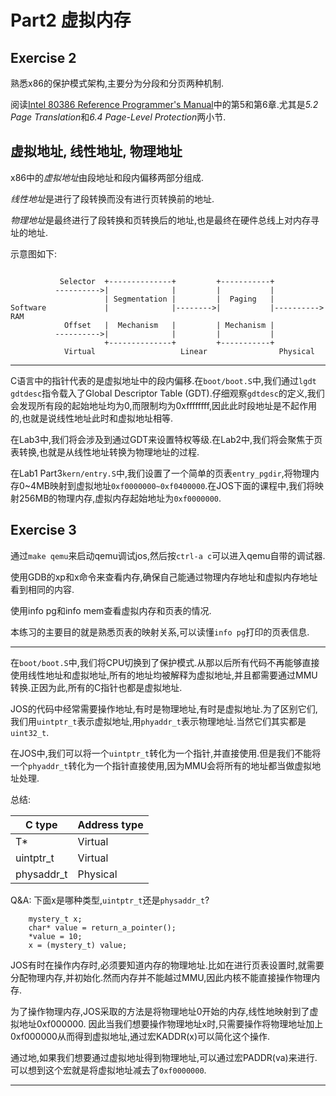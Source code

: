 # Part2 虚拟内存

## Exercise 2 
熟悉x86的保护模式架构,主要分为分段和分页两种机制.

阅读[Intel 80386 Reference Programmer's Manual](https://pdos.csail.mit.edu/6.828/2017/readings/i386/toc.htm)中的第5和第6章.尤其是*5.2 Page Translation*和*6.4 Page-Level Protection*两小节.

## 虚拟地址, 线性地址, 物理地址
x86中的*虚拟地址*由段地址和段内偏移两部分组成.

*线性地址*是进行了段转换而没有进行页转换前的地址.

*物理地址*是最终进行了段转换和页转换后的地址,也是最终在硬件总线上对内存寻址的地址.

示意图如下:

```

           Selector  +--------------+         +-----------+
          ---------->|              |         |           |
                     | Segmentation |         |  Paging   |
Software             |              |-------->|           |---------->  RAM
            Offset   |  Mechanism   |         | Mechanism |
          ---------->|              |         |           |
                     +--------------+         +-----------+
            Virtual                   Linear                Physical
```

---

C语言中的指针代表的是虚拟地址中的段内偏移.在`boot/boot.S`中,我们通过`lgdt gdtdesc`指令载入了Global Descriptor Table (GDT).仔细观察`gdtdesc`的定义,我们会发现所有段的起始地址均为0,而限制均为0xffffffff,因此此时段地址是不起作用的,也就是说线性地址此时和虚拟地址相等.

在Lab3中,我们将会涉及到通过GDT来设置特权等级.在Lab2中,我们将会聚焦于页表转换,也就是从线性地址转换为物理地址的过程.

在Lab1 Part3`kern/entry.S`中,我们设置了一个简单的页表`entry_pgdir`,将物理内存0~4MB映射到虚拟地址`0xf0000000~0xf0400000`.在JOS下面的课程中,我们将映射256MB的物理内存,虚拟内存起始地址为`0xf0000000`.


## Exercise 3
通过`make qemu`来启动qemu调试jos,然后按`ctrl-a c`可以进入qemu自带的调试器.

使用GDB的xp和x命令来查看内存,确保自己能通过物理内存地址和虚拟内存地址看到相同的内容.

使用info pg和info mem查看虚拟内存和页表的情况.

本练习的主要目的就是熟悉页表的映射关系,可以读懂`info pg`打印的页表信息.

---

在`boot/boot.S`中,我们将CPU切换到了保护模式.从那以后所有代码不再能够直接使用线性地址和虚拟地址,所有的地址均被解释为虚拟地址,并且都需要通过MMU转换.正因为此,所有的C指针也都是虚拟地址.

JOS的代码中经常需要操作地址,有时是物理地址,有时是虚拟地址.为了区别它们,我们用`uintptr_t`表示虚拟地址,用`phyaddr_t`表示物理地址.当然它们其实都是`uint32_t`.

在JOS中,我们可以将一个`uintptr_t`转化为一个指针,并直接使用.但是我们不能将一个`phyaddr_t`转化为一个指针直接使用,因为MMU会将所有的地址都当做虚拟地址处理.

总结:

| C type | Address type |
| --- | --- |
| T*  |	Virtual |
| uintptr_t | 	Virtual|
| physaddr_t | 	Physical|

Q&A:
下面x是哪种类型,`uintptr_t`还是`physaddr_t`?
```
	mystery_t x;
	char* value = return_a_pointer();
	*value = 10;
	x = (mystery_t) value;
```

JOS有时在操作内存时,必须要知道内存的物理地址.比如在进行页表设置时,就需要分配物理内存,并初始化.然而内存并不能越过MMU,因此内核不能直接操作物理内存.

为了操作物理内存,JOS采取的方法是将物理地址0开始的内存,线性地映射到了虚拟地址0xf000000.
因此当我们想要操作物理地址x时,只需要操作将物理地址加上0xf000000从而得到虚拟地址,通过宏KADDR(x)可以简化这个操作.

通过地,如果我们想要通过虚拟地址得到物理地址,可以通过宏PADDR(va)来进行.可以想到这个宏就是将虚拟地址减去了`0xf0000000`.















---